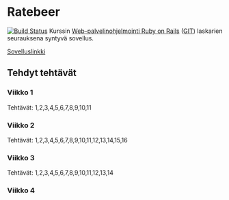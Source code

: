 # Ratebeer #
[![Build Status](https://travis-ci.org/raarh/ratebeer.png?branch=master)](https://travis-ci.org/raarh/ratebeer)
Kurssin [Web-palvelinohjelmointi Ruby on Rails](http://www.cs.helsinki.fi/courses/582368/2014/k/k/1) ([GIT](https://github.com/mluukkai/WebPalvelinohjelmointi2014/wiki/Web-palvelinohjelmointi-Ruby-on-Rails)) laskarien seurauksena syntyvä sovellus.

[Sovelluslinkki](http://damp-wave-2351.herokuapp.com/)

## Tehdyt tehtävät ##
### Viikko 1 ###
Tehtävät:  1,2,3,4,5,6,7,8,9,10,11  
### Viikko 2 ###
Tehtävät:  1,2,3,4,5,6,7,8,9,10,11,12,13,14,15,16
### Viikko 3 ###
Tehtävät:  1,2,3,4,5,6,7,8,9,10,11,12,13,14
### Viikko 4 ###